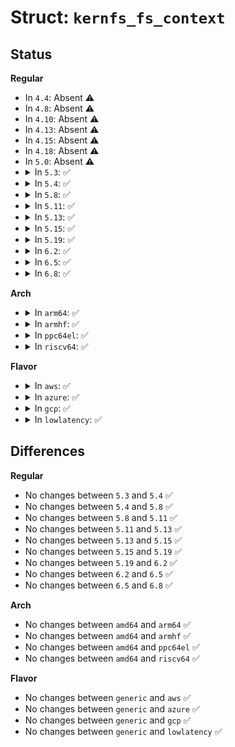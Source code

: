 # Struct: <code>kernfs_fs_context</code>

## Status
<b>Regular</b>
<ul>
<li>
In <code>4.4</code>: Absent ⚠️
</li>
<li>
In <code>4.8</code>: Absent ⚠️
</li>
<li>
In <code>4.10</code>: Absent ⚠️
</li>
<li>
In <code>4.13</code>: Absent ⚠️
</li>
<li>
In <code>4.15</code>: Absent ⚠️
</li>
<li>
In <code>4.18</code>: Absent ⚠️
</li>
<li>
In <code>5.0</code>: Absent ⚠️
</li>
<li>
<details>
<summary>In <code>5.3</code>: ✅</summary>

```c
struct kernfs_fs_context {
    struct kernfs_root *root;
    void *ns_tag;
    long unsigned int magic;
    bool new_sb_created;
};
```
</details>
</li>
<li>
<details>
<summary>In <code>5.4</code>: ✅</summary>

```c
struct kernfs_fs_context {
    struct kernfs_root *root;
    void *ns_tag;
    long unsigned int magic;
    bool new_sb_created;
};
```
</details>
</li>
<li>
<details>
<summary>In <code>5.8</code>: ✅</summary>

```c
struct kernfs_fs_context {
    struct kernfs_root *root;
    void *ns_tag;
    long unsigned int magic;
    bool new_sb_created;
};
```
</details>
</li>
<li>
<details>
<summary>In <code>5.11</code>: ✅</summary>

```c
struct kernfs_fs_context {
    struct kernfs_root *root;
    void *ns_tag;
    long unsigned int magic;
    bool new_sb_created;
};
```
</details>
</li>
<li>
<details>
<summary>In <code>5.13</code>: ✅</summary>

```c
struct kernfs_fs_context {
    struct kernfs_root *root;
    void *ns_tag;
    long unsigned int magic;
    bool new_sb_created;
};
```
</details>
</li>
<li>
<details>
<summary>In <code>5.15</code>: ✅</summary>

```c
struct kernfs_fs_context {
    struct kernfs_root *root;
    void *ns_tag;
    long unsigned int magic;
    bool new_sb_created;
};
```
</details>
</li>
<li>
<details>
<summary>In <code>5.19</code>: ✅</summary>

```c
struct kernfs_fs_context {
    struct kernfs_root *root;
    void *ns_tag;
    long unsigned int magic;
    bool new_sb_created;
};
```
</details>
</li>
<li>
<details>
<summary>In <code>6.2</code>: ✅</summary>

```c
struct kernfs_fs_context {
    struct kernfs_root *root;
    void *ns_tag;
    long unsigned int magic;
    bool new_sb_created;
};
```
</details>
</li>
<li>
<details>
<summary>In <code>6.5</code>: ✅</summary>

```c
struct kernfs_fs_context {
    struct kernfs_root *root;
    void *ns_tag;
    long unsigned int magic;
    bool new_sb_created;
};
```
</details>
</li>
<li>
<details>
<summary>In <code>6.8</code>: ✅</summary>

```c
struct kernfs_fs_context {
    struct kernfs_root *root;
    void *ns_tag;
    long unsigned int magic;
    bool new_sb_created;
};
```
</details>
</li>
</ul>
<b>Arch</b>
<ul>
<li>
<details>
<summary>In <code>arm64</code>: ✅</summary>

```c
struct kernfs_fs_context {
    struct kernfs_root *root;
    void *ns_tag;
    long unsigned int magic;
    bool new_sb_created;
};
```
</details>
</li>
<li>
<details>
<summary>In <code>armhf</code>: ✅</summary>

```c
struct kernfs_fs_context {
    struct kernfs_root *root;
    void *ns_tag;
    long unsigned int magic;
    bool new_sb_created;
};
```
</details>
</li>
<li>
<details>
<summary>In <code>ppc64el</code>: ✅</summary>

```c
struct kernfs_fs_context {
    struct kernfs_root *root;
    void *ns_tag;
    long unsigned int magic;
    bool new_sb_created;
};
```
</details>
</li>
<li>
<details>
<summary>In <code>riscv64</code>: ✅</summary>

```c
struct kernfs_fs_context {
    struct kernfs_root *root;
    void *ns_tag;
    long unsigned int magic;
    bool new_sb_created;
};
```
</details>
</li>
</ul>
<b>Flavor</b>
<ul>
<li>
<details>
<summary>In <code>aws</code>: ✅</summary>

```c
struct kernfs_fs_context {
    struct kernfs_root *root;
    void *ns_tag;
    long unsigned int magic;
    bool new_sb_created;
};
```
</details>
</li>
<li>
<details>
<summary>In <code>azure</code>: ✅</summary>

```c
struct kernfs_fs_context {
    struct kernfs_root *root;
    void *ns_tag;
    long unsigned int magic;
    bool new_sb_created;
};
```
</details>
</li>
<li>
<details>
<summary>In <code>gcp</code>: ✅</summary>

```c
struct kernfs_fs_context {
    struct kernfs_root *root;
    void *ns_tag;
    long unsigned int magic;
    bool new_sb_created;
};
```
</details>
</li>
<li>
<details>
<summary>In <code>lowlatency</code>: ✅</summary>

```c
struct kernfs_fs_context {
    struct kernfs_root *root;
    void *ns_tag;
    long unsigned int magic;
    bool new_sb_created;
};
```
</details>
</li>
</ul>

## Differences
<b>Regular</b>
<ul>
<li>
No changes between <code>5.3</code> and <code>5.4</code> ✅
</li>
<li>
No changes between <code>5.4</code> and <code>5.8</code> ✅
</li>
<li>
No changes between <code>5.8</code> and <code>5.11</code> ✅
</li>
<li>
No changes between <code>5.11</code> and <code>5.13</code> ✅
</li>
<li>
No changes between <code>5.13</code> and <code>5.15</code> ✅
</li>
<li>
No changes between <code>5.15</code> and <code>5.19</code> ✅
</li>
<li>
No changes between <code>5.19</code> and <code>6.2</code> ✅
</li>
<li>
No changes between <code>6.2</code> and <code>6.5</code> ✅
</li>
<li>
No changes between <code>6.5</code> and <code>6.8</code> ✅
</li>
</ul>
<b>Arch</b>
<ul>
<li>
No changes between <code>amd64</code> and <code>arm64</code> ✅
</li>
<li>
No changes between <code>amd64</code> and <code>armhf</code> ✅
</li>
<li>
No changes between <code>amd64</code> and <code>ppc64el</code> ✅
</li>
<li>
No changes between <code>amd64</code> and <code>riscv64</code> ✅
</li>
</ul>
<b>Flavor</b>
<ul>
<li>
No changes between <code>generic</code> and <code>aws</code> ✅
</li>
<li>
No changes between <code>generic</code> and <code>azure</code> ✅
</li>
<li>
No changes between <code>generic</code> and <code>gcp</code> ✅
</li>
<li>
No changes between <code>generic</code> and <code>lowlatency</code> ✅
</li>
</ul>
